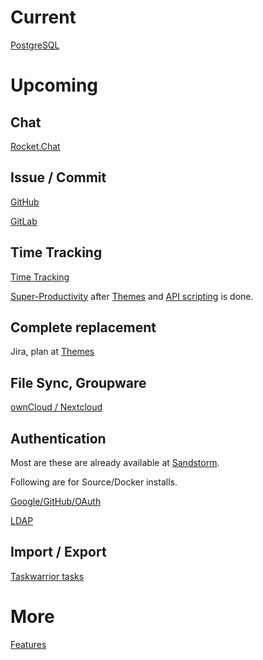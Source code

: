 # Current

[PostgreSQL](https://github.com/wekan/wekan-postgresql)

# Upcoming

## Chat

[Rocket.Chat](https://github.com/wekan/wekan/issues/803)

## Issue / Commit

[GitHub](https://github.com/wekan/wekan/issues/253)

[GitLab](https://github.com/wekan/wekan/issues/109)

## Time Tracking

[Time Tracking](https://github.com/wekan/wekan/issues/812)

[Super-Productivity](https://github.com/johannesjo/super-productivity/issues/7) after [Themes](https://github.com/wekan/wekan/issues/781) and [API scripting](https://github.com/wekan/wekan/issues/794) is done.

## Complete replacement

Jira, plan at [Themes](https://github.com/wekan/wekan/issues/781)

## File Sync, Groupware

[ownCloud / Nextcloud](https://github.com/wekan/wekan/issues/687)

## Authentication

Most are these are already available at [Sandstorm](https://sandstorm.io).

Following are for Source/Docker installs.

[Google/GitHub/OAuth](https://github.com/wekan/wekan/issues/234)

[LDAP](https://github.com/wekan/wekan/issues/119)

## Import / Export

[Taskwarrior tasks](https://github.com/wekan/wekan/issues/827)

# More

[Features](https://github.com/wekan/wekan/wiki/Features)